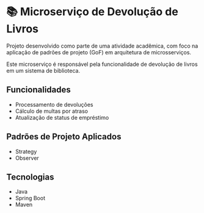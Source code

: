 # 📚 Microserviço de Devolução de Livros

Projeto desenvolvido como parte de uma atividade acadêmica, com foco na aplicação de padrões de projeto (GoF) em arquitetura de microsserviços.

Este microserviço é responsável pela funcionalidade de devolução de livros em um sistema de biblioteca.

## Funcionalidades

- Processamento de devoluções
- Cálculo de multas por atraso
- Atualização de status de empréstimo

## Padrões de Projeto Aplicados

- Strategy
- Observer

## Tecnologias

- Java
- Spring Boot
- Maven


